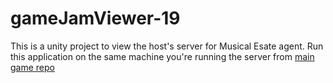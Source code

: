 # gameJamViewer-19

This is a unity project to view the host's server for Musical Esate agent.
Run this application on the same machine you're running the server from [main game repo](https://github.com/joshsylvan/gameJamViewer-19)
